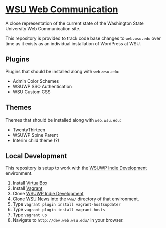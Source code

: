 # [WSU Web Communication](http://web.wsu.edu/)

A close representation of the current state of the Washington State University Web Communication site.

This repository is provided to track code base changes to `web.wsu.edu` over time as it exists as an individual installation of WordPress at WSU.

## Plugins

Plugins that should be installed along with `web.wsu.edu`:

* Admin Color Schemes
* WSUWP SSO Authentication
* WSU Custom CSS

## Themes

Themes that should be installed along with `web.wsu.edu`:

* TwentyThirteen
* WSUWP Spine Parent
* Interim child theme (?)

## Local Development

This repository is setup to work with the [WSUWP Indie Development](https://github.com/washingtonstateuniversity/WSUWP-Indie-Development) environment.

1. Install [VirtualBox](http://virtualbox.org)
1. Install [Vagrant](http://vagrantup.com)
1. Clone [WSUWP Indie Development](https://github.com/washingtonstateuniversity/WSUWP-Indie-Development)
1. Clone [WSU News](https://github.com/washingtonstateuniversity/WSU-News) into the `www/` directory of that environment.
1. Type `vagrant plugin install vagrant-hostsupdater`
1. Type `vagrant plugin install vagrant-hosts`
1. Type `vagrant up`
1. Navigate to `http://dev.web.wsu.edu/` in your browser.
